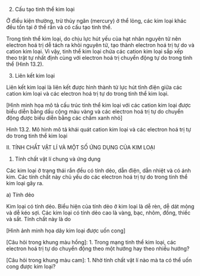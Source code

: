 2. Cấu tạo tinh thể kim loại

Ở điều kiện thường, trừ thủy ngân (mercury) ở thể lỏng, các kim loại khác đều tồn tại ở thể rắn và có cấu tạo tinh thể.

Trong tinh thể kim loại, do chịu lực hút yếu của hạt nhân nguyên tử nên electron hoá trị dễ tách ra khỏi nguyên tử, tạo thành electron hoá trị tự do và cation kim loại. Vì vậy, tinh thể kim loại chứa các cation kim loại sắp xếp theo trật tự nhất định cùng với electron hoá trị chuyển động tự do trong tinh thể (Hình 13.2).

3. Liên kết kim loại

Liên kết kim loại là liên kết được hình thành từ lực hút tĩnh điện giữa các cation kim loại và các electron hoá trị tự do trong tinh thể kim loại.

[Hình minh họa mô tả cấu trúc tinh thể kim loại với các cation kim loại được biểu diễn bằng dấu cộng màu vàng và các electron hoá trị tự do chuyển động được biểu diễn bằng các chấm xanh nhỏ]

Hình 13.2. Mô hình mô tả khái quát cation kim loại và các electron hoá trị tự do trong tinh thể kim loại

II. TÍNH CHẤT VẬT LÍ VÀ MỘT SỐ ỨNG DỤNG CỦA KIM LOẠI

1. Tính chất vật lí chung và ứng dụng

Các kim loại ở trạng thái rắn đều có tính dẻo, dẫn điện, dẫn nhiệt và có ánh kim. Các tính chất này chủ yếu do các electron hoá trị tự do trong tinh thể kim loại gây ra.

a) Tính dẻo

Kim loại có tính dẻo. Biểu hiện của tính dẻo ở kim loại là dễ rèn, dễ dát mỏng và dễ kéo sợi. Các kim loại có tính dẻo cao là vàng, bạc, nhôm, đồng, thiếc và sắt. Tính chất này là do

[Hình ảnh minh họa dây kim loại được uốn cong]

[Câu hỏi trong khung màu hồng]: 1. Trong mạng tinh thể kim loại, các electron hoá trị tự do chuyển động theo một hướng hay theo nhiều hướng?

[Câu hỏi trong khung màu cam]: 1. Nhờ tính chất vật lí nào mà ta có thể uốn cong được kim loại?